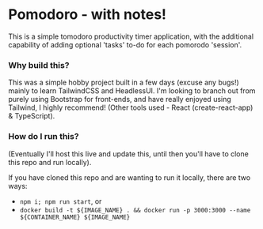 # Pomodoro - with notes!

This is a simple tomodoro productivity timer application, with the additional capability of adding optional 'tasks' to-do for each pomorodo 'session'.

### Why build this?
This was a simple hobby project built in a few days (excuse any bugs!) mainly to learn TailwindCSS and HeadlessUI.
I'm looking to branch out from purely using Bootstrap for front-ends, and have really enjoyed using Tailwind, I highly recommend!
(Other tools used - React (create-react-app) & TypeScript).

### How do I run this?
(Eventually I'll host this live and update this, until then you'll have to clone this repo and run locally).

If you have cloned this repo and are wanting to run it locally, there are two ways:
- `npm i; npm run start`, or
- `docker build -t ${IMAGE_NAME} . && docker run -p 3000:3000 --name ${CONTAINER_NAME} ${IMAGE_NAME}` 